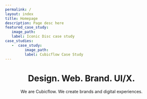 ```yaml
---
permalink: /
layout: index
title: Homepage
description: Page desc here
featured_case_study:
   image_path:
   label: Iconic Disc case study
case_studies:
   -  case_study:
         image_path:
         label: Cubicflow Case Study
---
```


<header class="header header--dark">
<h1>Design. Web. Brand. UI/X.</h1>
   <span class="subheading">
      We are Cubicflow. We create brands and digital experiences.
   </span>
</header>